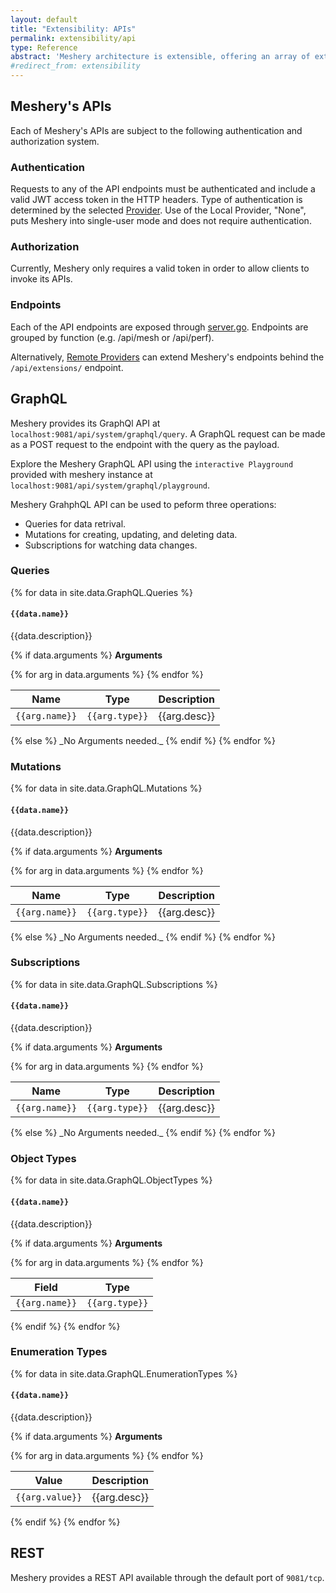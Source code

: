 ```yaml
---
layout: default
title: "Extensibility: APIs"
permalink: extensibility/api
type: Reference
abstract: 'Meshery architecture is extensible, offering an array of extension points and REST and GraphQL APIs.'
#redirect_from: extensibility
---
```

## Meshery's APIs

Each of Meshery's APIs are subject to the following authentication and authorization system.

### Authentication

Requests to any of the API endpoints must be authenticated and include a valid JWT access token in the HTTP headers. Type of authentication is determined by the selected [Provider](#providers). Use of the Local Provider, "None", puts Meshery into single-user mode and does not require authentication.

### Authorization

Currently, Meshery only requires a valid token in order to allow clients to invoke its APIs.

### Endpoints

Each of the API endpoints are exposed through [server.go](https://github.com/layer5io/meshery/blob/master/router/server.go). Endpoints are grouped by function (e.g. /api/mesh or /api/perf).

Alternatively, [Remote Providers](./providers) can extend Meshery's endpoints behind the `/api/extensions/` endpoint.

## GraphQL

Meshery provides its GraphQl API at `localhost:9081/api/system/graphql/query`. A GraphQL request can be made as a POST request to the endpoint with the query as the payload.

Explore the Meshery GraphQL API using the `interactive Playground` provided with meshery instance at `localhost:9081/api/system/graphql/playground`.

Meshery GrahphQL API can be used to peform three operations:

- Queries for data retrival.
- Mutations for creating, updating, and deleting data.
- Subscriptions for watching data changes.

### Queries

{% for data in site.data.GraphQL.Queries %}
#### `{{data.name}}`

{{data.description}}

{% if data.arguments %}
**Arguments**

<table>
<thead>
    <tr>
        <th>Name</th>
        <th>Type</th>
        <th>Description</th>
    </tr>
</thead>
    {% for arg in data.arguments %}
    <tr>
        <td><code>{{arg.name}}</code></td>
        <td><code>{{arg.type}}</code></td>
        <td>{{arg.desc}}</td>
    </tr>
    {% endfor %}
</table>
{% else %}
_No Arguments needed._
{% endif %}
{% endfor %}

### Mutations

{% for data in site.data.GraphQL.Mutations %}
#### `{{data.name}}`

{{data.description}}

{% if data.arguments %}
**Arguments**

<table>
<thead>
    <tr>
        <th>Name</th>
        <th>Type</th>
        <th>Description</th>
    </tr>
</thead>
    {% for arg in data.arguments %}
    <tr>
        <td><code>{{arg.name}}</code></td>
        <td><code>{{arg.type}}</code></td>
        <td>{{arg.desc}}</td>
    </tr>
    {% endfor %}
</table>
{% else %}
_No Arguments needed._
{% endif %}
{% endfor %}

### Subscriptions

{% for data in site.data.GraphQL.Subscriptions %}
#### `{{data.name}}`

{{data.description}}

{% if data.arguments %}
**Arguments**

<table>
<thead>
    <tr>
        <th>Name</th>
        <th>Type</th>
        <th>Description</th>
    </tr>
</thead>
    {% for arg in data.arguments %}
    <tr>
        <td><code>{{arg.name}}</code></td>
        <td><code>{{arg.type}}</code></td>
        <td>{{arg.desc}}</td>
    </tr>
    {% endfor %}
</table>
{% else %}
_No Arguments needed._
{% endif %}
{% endfor %}

### Object Types

{% for data in site.data.GraphQL.ObjectTypes %}
#### `{{data.name}}`

{{data.description}}

{% if data.arguments %}
**Arguments**

<table>
<thead>
    <tr>
        <th>Field</th>
        <th>Type</th>
    </tr>
</thead>
    {% for arg in data.arguments %}
    <tr>
        <td><code>{{arg.name}}</code></td>
        <td><code>{{arg.type}}</code></td>
    </tr>
    {% endfor %}
</table>
{% endif %}
{% endfor %}

### Enumeration Types

{% for data in site.data.GraphQL.EnumerationTypes %}
#### `{{data.name}}`

{{data.description}}

{% if data.arguments %}
**Arguments**

<table>
<thead>
    <tr>
        <th>Value</th>
        <th>Description</th>
    </tr>
</thead>
    {% for arg in data.arguments %}
    <tr>
        <td><code>{{arg.value}}</code></td>
        <td>{{arg.desc}}</td>
    </tr>
    {% endfor %}
</table>
{% endif %}
{% endfor %}

## REST

Meshery provides a REST API available through the default port of `9081/tcp`.
